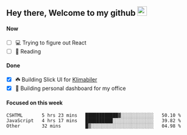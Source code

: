 ## Hey there, Welcome to my github <img src="https://media.giphy.com/media/hvRJCLFzcasrR4ia7z/giphy.gif" width="25px">

#### Now
- [ ] 💻 Trying to figure out React
- [ ] 📕 Reading

#### Done
- [x] ☘️ Building Slick UI for [Klimabiler](https://klimabiler.dk)
- [x] 🚀 Building personal dashboard for my office
 
 #### Focused on this week
<!--START_SECTION:waka-->

```text
CSHTML       5 hrs 23 mins   ████████████▓░░░░░░░░░░░░   50.10 %
JavaScript   4 hrs 17 mins   ██████████░░░░░░░░░░░░░░░   39.82 %
Other        32 mins         █▒░░░░░░░░░░░░░░░░░░░░░░░   04.98 %
```

<!--END_SECTION:waka-->

